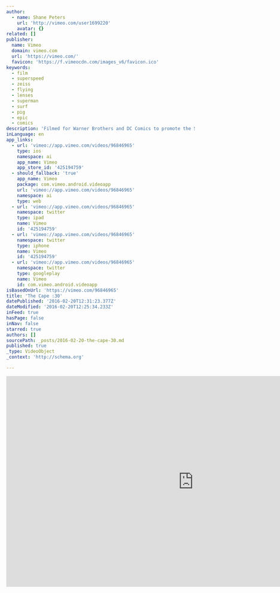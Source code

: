 ```yaml
---
author:
  - name: Shane Peters
    url: 'http://vimeo.com/user1699220'
    avatar: {}
related: []
publisher:
  name: Vimeo
  domain: vimeo.com
  url: 'https://vimeo.com/'
  favicon: 'https://f.vimeocdn.com/images_v6/favicon.ico'
keywords:
  - film
  - superspeed
  - zeiss
  - flying
  - lenses
  - superman
  - surf
  - pig
  - epic
  - comics
description: 'Filmed for Warner Brothers and DC Comics to promote the Superman Hall of Heroes. Shot on Red Epic flying on a MoVi stabilizer through Zeiss SuperSpeed lenses. Filmed on location in Charlotte, NC working for Flying PIg Studio.'
inLanguage: en
app_links:
  - url: 'vimeo://app.vimeo.com/videos/96846965'
    type: ios
    namespace: ai
    app_name: Vimeo
    app_store_id: '425194759'
  - should_fallback: 'true'
    app_name: Vimeo
    package: com.vimeo.android.videoapp
    url: 'vimeo://app.vimeo.com/videos/96846965'
    namespace: ai
    type: web
  - url: 'vimeo://app.vimeo.com/videos/96846965'
    namespace: twitter
    type: ipad
    name: Vimeo
    id: '425194759'
  - url: 'vimeo://app.vimeo.com/videos/96846965'
    namespace: twitter
    type: iphone
    name: Vimeo
    id: '425194759'
  - url: 'vimeo://app.vimeo.com/videos/96846965'
    namespace: twitter
    type: googleplay
    name: Vimeo
    id: com.vimeo.android.videoapp
isBasedOnUrl: 'https://vimeo.com/96846965'
title: 'The Cape :30'
datePublished: '2016-02-20T12:31:23.377Z'
dateModified: '2016-02-20T12:25:34.233Z'
inFeed: true
hasPage: false
inNav: false
starred: true
authors: []
sourcePath: _posts/2016-02-20-the-cape-30.md
published: true
_type: VideoObject
_context: 'http://schema.org'

---
```

<iframe src="https://cdn.embedly.com/widgets/media.html?src=https%3A%2F%2Fplayer.vimeo.com%2Fvideo%2F96846965&amp;url=https%3A%2F%2Fvimeo.com%2F96846965&amp;image=http%3A%2F%2Fi.vimeocdn.com%2Fvideo%2F477026642_1280.jpg&amp;key=b7d04c9b404c499eba89ee7072e1c4f7&amp;type=text%2Fhtml&amp;schema=vimeo" width="1000" height="563" scrolling="no" frameborder="0" allowfullscreen="allowfullscreen" style=""></iframe>